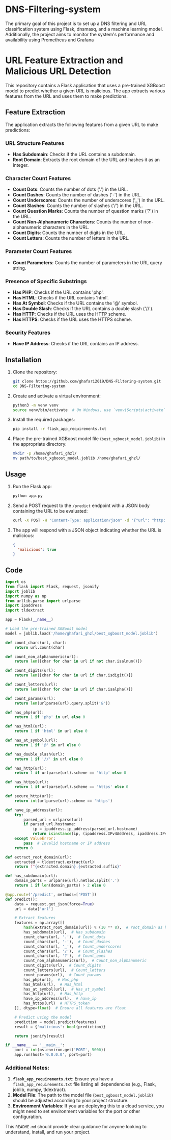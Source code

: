 # DNS-Filtering-system
The primary goal of this project is to set up a DNS filtering and URL classification system using Flask, dnsmasq, and a machine learning model. Additionally, the project aims to monitor the system's performance and availability using Prometheus and Grafana

# URL Feature Extraction and Malicious URL Detection

This repository contains a Flask application that uses a pre-trained XGBoost model to predict whether a given URL is malicious. The app extracts various features from the URL and uses them to make predictions.

## Feature Extraction

The application extracts the following features from a given URL to make predictions:

### URL Structure Features
- **Has Subdomain**: Checks if the URL contains a subdomain.
- **Root Domain**: Extracts the root domain of the URL and hashes it as an integer.

### Character Count Features
- **Count Dots**: Counts the number of dots ('.') in the URL.
- **Count Dashes**: Counts the number of dashes ('-') in the URL.
- **Count Underscores**: Counts the number of underscores ('_') in the URL.
- **Count Slashes**: Counts the number of slashes ('/') in the URL.
- **Count Question Marks**: Counts the number of question marks ('?') in the URL.
- **Count Non-Alphanumeric Characters**: Counts the number of non-alphanumeric characters in the URL.
- **Count Digits**: Counts the number of digits in the URL.
- **Count Letters**: Counts the number of letters in the URL.

### Parameter Count Features
- **Count Parameters**: Counts the number of parameters in the URL query string.

### Presence of Specific Substrings
- **Has PHP**: Checks if the URL contains 'php'.
- **Has HTML**: Checks if the URL contains 'html'.
- **Has At Symbol**: Checks if the URL contains the '@' symbol.
- **Has Double Slash**: Checks if the URL contains a double slash ('//').
- **Has HTTP**: Checks if the URL uses the HTTP scheme.
- **Has HTTPS**: Checks if the URL uses the HTTPS scheme.

### Security Features
- **Have IP Address**: Checks if the URL contains an IP address.


## Installation

1. Clone the repository:
    ```sh
    git clone https://github.com/ghafari2019/DNS-Filtering-system.git
    cd DNS-Filtering-system

    ```

2. Create and activate a virtual environment:
    ```sh
    python3 -m venv venv
    source venv/bin/activate  # On Windows, use `venv\Scripts\activate`
    ```

3. Install the required packages:
    ```sh
    pip install -r flask_app_requirements.txt
    ```

4. Place the pre-trained XGBoost model file (`best_xgboost_model.joblib`) in the appropriate directory:
    ```sh
    mkdir -p /home/ghafari_ghzl/
    mv path/to/best_xgboost_model.joblib /home/ghafari_ghzl/
    ```

## Usage

1. Run the Flask app:
    ```sh
    python app.py
    ```

2. Send a POST request to the `/predict` endpoint with a JSON body containing the URL to be evaluated:
    ```sh
    curl -X POST -H "Content-Type: application/json" -d '{"url": "http://example.com"}' http://localhost:5000/predict
    ```

3. The app will respond with a JSON object indicating whether the URL is malicious:
    ```json
    {
      "malicious": true
    }
    ```

## Code

```python
import os
from flask import Flask, request, jsonify
import joblib
import numpy as np
from urllib.parse import urlparse
import ipaddress
import tldextract

app = Flask(__name__)

# Load the pre-trained XGBoost model
model = joblib.load('/home/ghafari_ghzl/best_xgboost_model.joblib')

def count_chars(url, char):
    return url.count(char)

def count_non_alphanumeric(url):
    return len([char for char in url if not char.isalnum()])

def count_digits(url):
    return len([char for char in url if char.isdigit()])

def count_letters(url):
    return len([char for char in url if char.isalpha()])

def count_params(url):
    return len(urlparse(url).query.split('&'))

def has_php(url):
    return 1 if 'php' in url else 0

def has_html(url):
    return 1 if 'html' in url else 0

def has_at_symbol(url):
    return 1 if '@' in url else 0

def has_double_slash(url):
    return 1 if '//' in url else 0

def has_http(url):
    return 1 if urlparse(url).scheme == 'http' else 0

def has_https(url):
    return 1 if urlparse(url).scheme == 'https' else 0

def secure_http(url):
    return int(urlparse(url).scheme == 'https')

def have_ip_address(url):
    try:
        parsed_url = urlparse(url)
        if parsed_url.hostname:
            ip = ipaddress.ip_address(parsed_url.hostname)
            return isinstance(ip, (ipaddress.IPv4Address, ipaddress.IPv6Address))
    except ValueError:
        pass  # Invalid hostname or IP address
    return 0

def extract_root_domain(url):
    extracted = tldextract.extract(url)
    return f"{extracted.domain}.{extracted.suffix}"

def has_subdomain(url):
    domain_parts = urlparse(url).netloc.split('.')
    return 1 if len(domain_parts) > 2 else 0

@app.route('/predict', methods=['POST'])
def predict():
    data = request.get_json(force=True)
    url = data['url']

    # Extract features
    features = np.array([[
        hash(extract_root_domain(url)) % (10 ** 8),  # root_domain as hashed integer
        has_subdomain(url),  # Has_subdomain
        count_chars(url, '.'),  # Count_dots
        count_chars(url, '-'),  # Count_dashes
        count_chars(url, '_'),  # Count_underscores
        count_chars(url, '/'),  # Count_slashes
        count_chars(url, '?'),  # Count_ques
        count_non_alphanumeric(url),  # Count_non_alphanumeric
        count_digits(url),  # Count_digits
        count_letters(url),  # Count_letters
        count_params(url),  # Count_params
        has_php(url),  # Has_php
        has_html(url),  # Has_html
        has_at_symbol(url),  # Has_at_symbol
        has_http(url),  # Has_http
        have_ip_address(url),  # have_ip
        has_https(url)  # HTTPS_token
    ]], dtype=float)  # Ensure all features are float

    # Predict using the model
    prediction = model.predict(features)
    result = {'malicious': bool(prediction)}

    return jsonify(result)

if __name__ == '__main__':
    port = int(os.environ.get('PORT', 5000))
    app.run(host='0.0.0.0', port=port)
```




### Additional Notes:
1. **`flask_app_requirements.txt`**: Ensure you have a `flask_app_requirements.txt` file listing all dependencies (e.g., Flask, joblib, numpy, tldextract).
2. **Model File**: The path to the model file (`best_xgboost_model.joblib`) should be adjusted according to your project structure.
3. **Environment Variables**: If you are deploying this to a cloud service, you might need to set environment variables for the port or other configuration.

This `README.md` should provide clear guidance for anyone looking to understand, install, and run your project.

